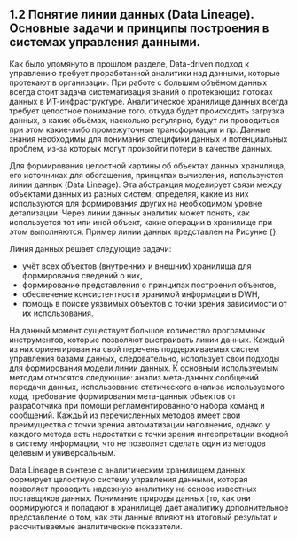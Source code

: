## 1.2 Понятие линии данных (Data Lineage). Основные задачи и принципы построения в системах управления данными.

Как было упомянуто в прошлом разделе, Data-driven подход к управлению
требует проработанной аналитики над данными, которые протекают в организации.
При работе с большим объёмом данных всегда стоит задача систематизация знаний о
протекающих потоках данных в ИТ-инфраструктуре. Аналитическое хранилище данных
всегда требует целостное понимание того, откуда будет происходить загрузка данных,
в каких объёмах, насколько регулярно, будут ли проводиться при этом какие-либо
промежуточные трансформации и пр. Данные знания необходимы для понимания
специфики данных и потенциальных проблем, из-за которых могут произойти
потери в качестве данных.

Для формирования целостной картины об объектах данных хранилища, его 
источниках для обогащения, принципах вычисления, используются линии данных (Data Lineage).
Эта абстракция моделирует связи между объектами данных из разных систем, определяя, какие 
из них используются для формирования других на необходимом уровне детализации. Через линии
данных аналитик может понять, как используется тот или иной объект, какие операции в хранилище 
при этом выполняются. Пример линии данных представлен на Рисунке {}.

<!-- Рисунок линии формирования данных  -->

Линия данных решает следующие задачи:
- учёт всех объектов (внутренних и внешних) хранилища для формирования сведений о них,
- формирование представления о принципах построения объектов,
- обеспечение консистентности хранимой информации в DWH,
- помощь в поиске уязвимых объектов с точки зрения зависимости от их использования.

На данный момент существует большое количество программных инструментов,
которые позволяют выстраивать линии данных. Каждый из них ориентирован на свой
перечень поддерживаемых систем управления базами данных, следовательно, 
использует свои подходы для формирования модели линии данных. К основным
используемым методам относятся следующие: анализ мета-данных сообщений
передачи данных, использование статического анализа используемого кода,
требование формирования мета-данных объектов от разработчика при 
помощи регламентированного набора команд и сообщений. Каждый из
перечисленных методов имеет свои преимущества с точки зрения автоматизации
наполнения, однако у каждого метода есть недостатки с точки зрения 
интерпретации входной в систему информации, что не позволяет 
сделать один из методов целевым и универсальным.

Data Lineage в синтезе с аналитическим хранилищем данных формирует
целостную систему управления данными, которая позволяет проводить 
надежную аналитику на основе известных поставщиков данных. Понимание
природы данных (то, как они формируются и попадают в хранилище) даёт аналитику 
дополнительное представление о том, как эти данные влияют на
итоговый результат и рассчитываемые аналитические показатели.